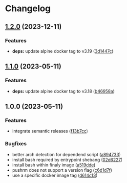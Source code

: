 # Changelog

## [1.2.0](https://github.com/actionhippie/pushrm/compare/v1.1.0...v1.2.0) (2023-12-11)


### Features

* **deps:** update alpine docker tag to v3.19 ([3d1447c](https://github.com/actionhippie/pushrm/commit/3d1447c22a42828abdb32216564fa4bbd98dab78))

## [1.1.0](https://github.com/actionhippie/pushrm/compare/v1.0.0...v1.1.0) (2023-05-11)


### Features

* **deps:** update alpine docker tag to v3.18 ([b46958a](https://github.com/actionhippie/pushrm/commit/b46958ab4049bf170b0fac8f8baf4a750aaae203))

## 1.0.0 (2023-05-11)


### Features

* integrate semantic releases ([f13b7cc](https://github.com/actionhippie/pushrm/commit/f13b7ccfceff27118a7315be0ce0d3fd69970eb7))


### Bugfixes

* better arch detection for dependend script ([a894733](https://github.com/actionhippie/pushrm/commit/a89473321bdd59073c912ff1b8f6332bfa37359e))
* install bash required by entrypoint shebang ([02d6227](https://github.com/actionhippie/pushrm/commit/02d622765303301be25819064c4f4ad4ad870933))
* install bash within finaly image ([a519dde](https://github.com/actionhippie/pushrm/commit/a519ddeaa7ac9d83ec42feaeea7bde67d27d316e))
* pushrm does not support a version flag ([c6d1d7f](https://github.com/actionhippie/pushrm/commit/c6d1d7fe76f8b08be2d2488bb89e2ffeb5d91d42))
* use a specific docker image tag ([d614c13](https://github.com/actionhippie/pushrm/commit/d614c1392f688904359122b35c4b6ffc74573c46))
